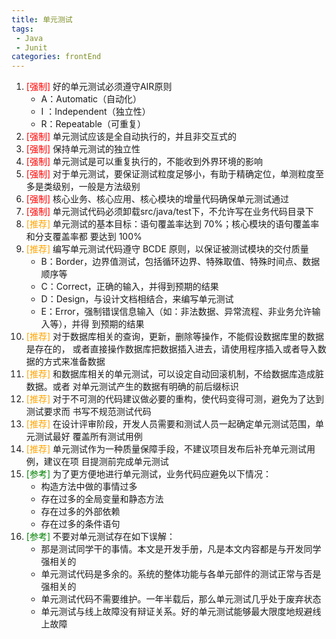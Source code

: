 ```yaml
---
title: 单元测试
tags: 
 - Java
 - Junit
categories: frontEnd
---
```


1. <font color=red>[强制]</font> 好的单元测试必须遵守AIR原则
   * A：Automatic（自动化） 
   * I ：Independent（独立性）
   * R：Repeatable（可重复）  
2. <font color=red>[强制]</font> 单元测试应该是全自动执行的，并且非交互式的
3. <font color=red>[强制]</font> 保持单元测试的独立性
4. <font color=red>[强制]</font> 单元测试是可以重复执行的，不能收到外界环境的影响
5. <font color=red>[强制]</font> 对于单元测试，要保证测试粒度足够小，有助于精确定位，单测粒度至多是类级别，一般是方法级别
6. <font color=red>[强制]</font> 核心业务、核心应用、核心模块的增量代码确保单元测试通过
7. <font color=red>[强制]</font> 单元测试代码必须卸载src/java/test下，不允许写在业务代码目录下
8. <font color=orange>[推荐]</font> 单元测试的基本目标：语句覆盖率达到 70%；核心模块的语句覆盖率和分支覆盖率都 要达到 100% 
9. <font color=orange>[推荐]</font> 编写单元测试代码遵守 BCDE 原则，以保证被测试模块的交付质量
   * B：Border，边界值测试，包括循环边界、特殊取值、特殊时间点、数据顺序等
   * C：Correct，正确的输入，并得到预期的结果
   * D：Design，与设计文档相结合，来编写单元测试
   * E：Error，强制错误信息输入（如：非法数据、异常流程、非业务允许输入等），并得 到预期的结果
10. <font color=orange>[推荐]</font> 对于数据库相关的查询，更新，删除等操作，不能假设数据库里的数据是存在的， 或者直接操作数据库把数据插入进去，请使用程序插入或者导入数据的方式来准备数据
11. <font color=orange>[推荐]</font> 和数据库相关的单元测试，可以设定自动回滚机制，不给数据库造成脏数据。或者 对单元测试产生的数据有明确的前后缀标识
12. <font color=orange>[推荐]</font> 对于不可测的代码建议做必要的重构，使代码变得可测，避免为了达到测试要求而 书写不规范测试代码
13. <font color=orange>[推荐]</font> 在设计评审阶段，开发人员需要和测试人员一起确定单元测试范围，单元测试最好 覆盖所有测试用例
14. <font color=orange>[推荐]</font> 单元测试作为一种质量保障手段，不建议项目发布后补充单元测试用例，建议在项 目提测前完成单元测试
15. <font color=green>[参考]</font> 为了更方便地进行单元测试，业务代码应避免以下情况： 
    * 构造方法中做的事情过多
    * 存在过多的全局变量和静态方法
    * 存在过多的外部依赖
    * 存在过多的条件语句
16. <font color=green>[参考]</font> 不要对单元测试存在如下误解： 
    * 那是测试同学干的事情。本文是开发手册，凡是本文内容都是与开发同学强相关的
    * 单元测试代码是多余的。系统的整体功能与各单元部件的测试正常与否是强相关的
    * 单元测试代码不需要维护。一年半载后，那么单元测试几乎处于废弃状态
    * 单元测试与线上故障没有辩证关系。好的单元测试能够最大限度地规避线上故障
